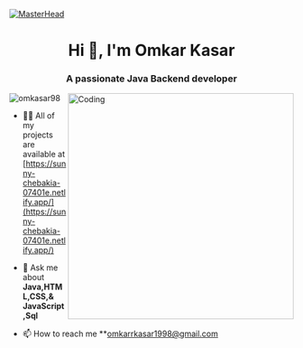 [![MasterHead](https://camo.githubusercontent.com/48ec00ed4c84e771db4a1db90b56352923a8d644452a32b434d68e97006c9337/68747470733a2f2f63686b736b696c6c732e636f6d2f77702d636f6e74656e742f75706c6f6164732f323032302f30342f504e432d416e696d617465642d42616e6e6572732e676966)](https://rishavchanda.io)
<h1 align="center">Hi 👋, I'm Omkar Kasar</h1>
<h3 align="center">A passionate Java Backend developer</h3>
<img align="right" alt="Coding" width="400" src ="https://cdn.dribbble.com/users/1162077/screenshots/3848914/programmer.gif">

<p align="left"> <img src="https://komarev.com/ghpvc/?username=omkasar98&label=Profile%20views&color=0e75b6&style=flat" alt="omkasar98" /> </p>


- 👨‍💻 All of my projects are available at [https://sunny-chebakia-07401e.netlify.app/](https://sunny-chebakia-07401e.netlify.app/)

- 💬 Ask me about **Java,HTML,CSS,& JavaScript,Sql**

- 📫 How to reach me **omkarrkasar1998@gmail.com
